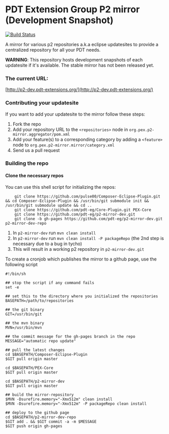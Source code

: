 PDT Extension Group P2 mirror (Development Snapshot)
====================================================

[![Build Status](https://secure.travis-ci.org/pdt-eg/p2-mirror-dev.png)](http://travis-ci.org/pdt-eg/p2-mirror-dev)

A mirror for various p2 repositories a.k.a eclipse updatesites to provide a centralized repository for
all your PDT needs.

__WARNING__: This repository hosts development snapshots of each updatesite if it's available.
The stable mirror has not been released yet.

### The current URL:

[http://p2-dev.pdt-extensions.org/](http://p2-dev.pdt-extensions.org/)

### Contributing your updatesite

If you want to add your updatesite to the mirror follow these steps:

1. Fork the repo
2. Add your repository URL to the `<repositories>` node in `org.pex.p2-mirror.aggregator/pom.xml`
3. Add your feature(s) to a corresponding category by adding a `<feature>` node to `org.pex.p2-mirror.mirror/category.xml`
4. Send us a pull request


### Building the repo


#### Clone the necessary repos

You can use this shell script for initializing the repos:

```
    git clone https://github.com/pulse00/Composer-Eclipse-Plugin.git && cd Composer-Eclipse-Plugin && /usr/bin/git submodule init && /usr/bin/git submodule update && cd ..
    git clone https://github.com/pdt-eg/Core-Plugin.git PEX-Core
    git clone https://github.com/pdt-eg/p2-mirror-dev.git
    git clone -b gh-pages https://github.com/pdt-eg/p2-mirror-dev.git p2-mirror-dev-repo
```

1. In `p2-mirror-dev` run `mvn clean install`
2. In `p2-mirror-dev` run `mvn clean install -P packageRepo` (the 2nd step is necessary due to a bug in tycho)
3. This will result in a working p2 repository in `p2-mirror-dev.git`


To create a cronjob which publishes the mirror to a github page, use the following script

```shell
#!/bin/sh

## stop the script if any command fails
set -e

## set this to the directory where you initialized the repositories
BASEPATH=/path/to/repositories

## the git binary
GIT=/usr/bin/git

## the mvn binary
MVN=/usr/bin/mvn

## the commit message for the gh-pages branch in the repo
MESSAGE="automatic repo update"

## pull the latest changes
cd $BASEPATH/Composer-Eclipse-Plugin
$GIT pull origin master

cd $BASEPATH/PEX-Core
$GIT pull origin master

cd $BASEPATH/p2-mirror-dev
$GIT pull origin master

## build the mirror-repository
$MVN -Dsurefire.memory="-Xmx512m" clean install
$MVN -Dsurefire.memory="-Xmx512m" -P packageRepo clean install

## deploy to the github page
cd $BASEPATH/p2-mirror-dev-repo
$GIT add . && $GIT commit -a -m $MESSAGE
$GIT push origin gh-pages
```
